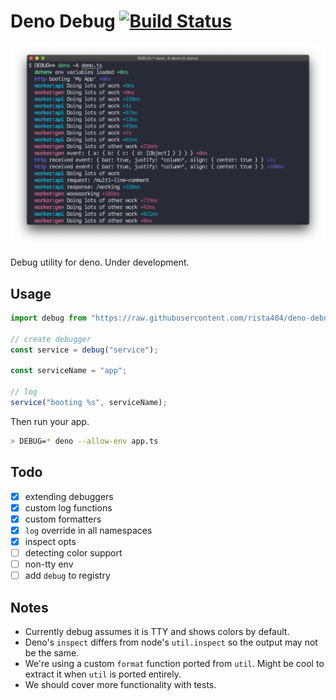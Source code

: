 # Deno Debug [![Build Status](https://travis-ci.org/rista404/deno-debug.svg?branch=master)](https://travis-ci.org/rista404/deno-debug)

<img width="647" src="demo.png">

Debug utility for deno. Under development.

## Usage

```javascript
import debug from "https://raw.githubusercontent.com/rista404/deno-debug/master/debug.ts";

// create debugger
const service = debug("service");

const serviceName = "app";

// log
service("booting %s", serviceName);
```

Then run your app.

```sh
> DEBUG=* deno --allow-env app.ts
```

## Todo

- [x] extending debuggers
- [x] custom log functions
- [x] custom formatters
- [x] `log` override in all namespaces
- [x] inspect opts
- [ ] detecting color support
- [ ] non-tty env
- [ ] add `debug` to registry

## Notes

- Currently debug assumes it is TTY and shows colors by default.
- Deno's `inspect` differs from node's `util.inspect` so the output may not be the same.
- We're using a custom `format` function ported from `util`. Might be cool to extract it when `util` is ported entirely.
- We should cover more functionality with tests.
